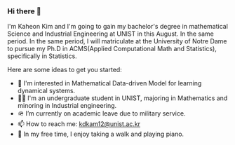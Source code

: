 
### Hi there 👋

I'm Kaheon Kim and I'm going to gain my bachelor's degree in mathematical Science and Industrial Engineering at UNIST in this August. 
In the same period.
In the same period, I will matriculate at the University of Notre Dame to pursue my Ph.D in ACMS(Applied Computational Math and Statistics), specifically in Statistics.

Here are some ideas to get you started:

- 🔭 I'm interested in Mathematical Data-driven Model for learning dynamical systems.
- 🙋‍♂️ I'm an undergraduate student in UNIST, majoring in Mathematics and minoring in Industrial engineering.
- 🪖 I’m currently on academic leave due to military service.
- 📫 How to reach me: kdkam12@unist.ac.kr
- 🎹 In my free time, I enjoy taking a walk and playing piano.
